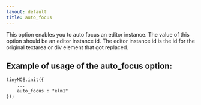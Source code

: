 ```yaml
---
layout: default
title: auto_focus
---
```


This option enables you to auto focus an editor instance. The value of this option should be an editor instance id. The editor instance id is the id for the original textarea or div element that got replaced.

## Example of usage of the auto_focus option:

```html
tinyMCE.init({
	...
	auto_focus : "elm1"
});

```